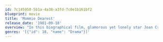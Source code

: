 ```yaml
---
id: 7c145950-5b1a-4a38-a3fd-7c0e1b161bf2
blueprint: movie
title: 'Mommie Dearest'
release_date: '1981-09-18'
overview: "In this biographical film, glamorous yet lonely star Joan Crawford takes in two orphans, and at first their unconventional family seems happy. But after Joan's attempts at romantic fulfillment go sour and she is fired from her contract with MGM studios, her callous and abusive behavior towards her daughter Christina becomes even more pronounced. Christina leaves home and takes her first acting role, only to find her mother's presence still overshadowing her."
genres: '[{"id": 18, "name": "Drama"}]'
---
```

